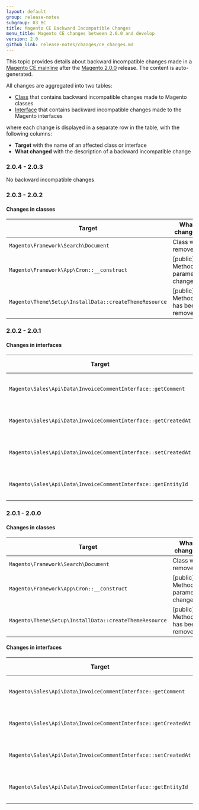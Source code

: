 ```yaml
---
layout: default
group: release-notes
subgroup: 03_BC
title: Magento CE Backward Incompatible Changes
menu_title: Magento CE changes between 2.0.0 and develop
version: 2.0
github_link: release-notes/changes/ce_changes.md
---
```


This topic provides details about backward incompatible changes made in a [Magento CE mainline][] after the [Magento 2.0.0][] release. The content is auto-generated.

All changes are aggregated into two tables:

- [Class][] that contains backward incompatible changes made to Magento classes
- [Interface][] that contains backward incompatible changes made to the Magento interfaces

where each change is displayed in a separate row in the table, with the following columns:

- **Target** with the name of an affected class or interface
- **What changed** with the description of a backward incompatible change

### 2.0.4 - 2.0.3

No backward incompatible changes

### 2.0.3 - 2.0.2

#### Changes in classes

|Target|What changed|
|---|---|
|`Magento\Framework\Search\Document`|Class was removed.|
|`Magento\Framework\App\Cron::__construct`|[public] Method parameter changed.|
|`Magento\Theme\Setup\InstallData::createThemeResource`|[public] Method has been removed.|

### 2.0.2 - 2.0.1

#### Changes in interfaces

|Target |	What Changed |
|---|---|
|`Magento\Sales\Api\Data\InvoiceCommentInterface::getComment`| 	[public] Method has been removed.|
|`Magento\Sales\Api\Data\InvoiceCommentInterface::getCreatedAt`| 	[public] Method has been removed.|
|`Magento\Sales\Api\Data\InvoiceCommentInterface::setCreatedAt`| 	[public] Method has been removed.|
|`Magento\Sales\Api\Data\InvoiceCommentInterface::getEntityId`| 	[public] Method has been removed.|


### 2.0.1 - 2.0.0

#### Changes in classes

|Target|What changed|
|---|---|
|`Magento\Framework\Search\Document`|Class was removed.|
|`Magento\Framework\App\Cron::__construct`|[public] Method parameter changed.|
|`Magento\Theme\Setup\InstallData::createThemeResource`|[public] Method has been removed.|

#### Changes in interfaces

|Target |	What Changed |
|---|---|
|`Magento\Sales\Api\Data\InvoiceCommentInterface::getComment`| 	[public] Method has been removed.|
|`Magento\Sales\Api\Data\InvoiceCommentInterface::getCreatedAt`| 	[public] Method has been removed.|
|`Magento\Sales\Api\Data\InvoiceCommentInterface::setCreatedAt`| 	[public] Method has been removed.|
|`Magento\Sales\Api\Data\InvoiceCommentInterface::getEntityId`| 	[public] Method has been removed.|

<!-- LINK DEFINITIONS -->

[Magento CE mainline]: https://github.com/magento/magento2
[Magento 2.0.0]: https://github.com/magento/magento2/tree/4cae5d058b7ad877b2ec7d2b6fa0a500f7c16860

[Class]: #class
[Interface]: #interface
